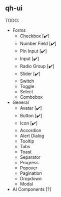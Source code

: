 ## qh-ui

TODO:
- Forms
  - Checkbox [✔️]
  - Number Field [✔️]
  - Pin Input [✔️]
  - Input [✔️]
  - Radio Group [✔️]
  - Slider [✔️]
  - Switch
  - Toggle
  - Select
  - Combobox
- General
  - Avatar [✔️]
  - Button [✔️]
  - Icon [✔️]
  - Accordion
  - Alert Dialog
  - Tooltip
  - Tabs
  - Toast
  - Separator
  - Progress
  - Popover
  - Pagination
  - Dropdown
  - Modal
- AI Components [?]
